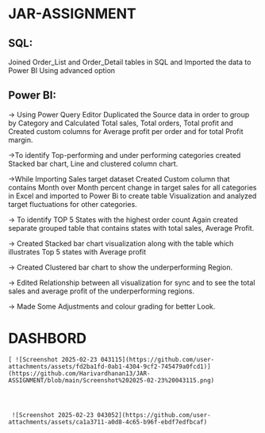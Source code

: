 # JAR-ASSIGNMENT
## SQL:

 Joined Order_List and Order_Detail tables in SQL and Imported the data to Power BI Using advanced option

## Power BI:
  
 -> Using Power Query Editor Duplicated the Source data in order to group by Category and Calculated Total sales, Total orders, Total profit and Created custom columns for Average profit per order and for total Profit margin.


 ->To identify Top-performing and under performing categories created Stacked bar chart, Line and clustered column chart.


  ->While Importing Sales target dataset Created Custom column that contains Month over Month percent change in target sales for all categories in Excel and imported to Power Bi to create table Visualization and analyzed target fluctuations for other categories.


  -> To identify TOP 5 States with the highest order count Again created separate grouped table that contains states with total sales, Average Profit.
  
  -> Created Stacked bar chart visualization along with the table which illustrates Top 5 states with Average profit

  -> Created Clustered bar chart to show the underperforming Region. 

  -> Edited Relationship between all visualization for sync and to see the total sales and average profit of the underperforming regions.

  -> Made Some Adjustments and colour grading for better Look.



  # DASHBORD

    [ ![Screenshot 2025-02-23 043115](https://github.com/user-attachments/assets/fd2ba1fd-0ab1-4304-9cf2-745479a0fcd1)](https://github.com/Harivardhanan13/JAR-ASSIGNMENT/blob/main/Screenshot%202025-02-23%20043115.png)




     ![Screenshot 2025-02-23 043052](https://github.com/user-attachments/assets/ca1a3711-a0d8-4c65-b96f-ebdf7edfbcaf)


